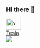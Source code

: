 ### Hi there 👋
<!DOCTYPE html>
<html lang="en">
<head>
  <meta charset="UTF-8">
  <meta name="viewport" content="width=device-width, initial-scale=1.0">

</head>
<body>
<a href="https://codeforces.com/profile/v" target="blank"><img align="center" src="https://raw.githubusercontent.com/rahuldkjain/github-profile-readme-generator/master/src/images/icons/Social/codeforces.svg" alt="v" height="30" width="40" />
  <div class="tesla-box">
    Tesla
  </div>
  <img src="[aa6b8ffa59a8d2cd830205ec11457706.gif](https://i.pinimg.com/originals/aa/6b/8f/aa6b8ffa59a8d2cd830205ec11457706.gif)https://i.pinimg.com/originals/aa/6b/8f/aa6b8ffa59a8d2cd830205ec11457706.gif"></img>

</body>
</html>
